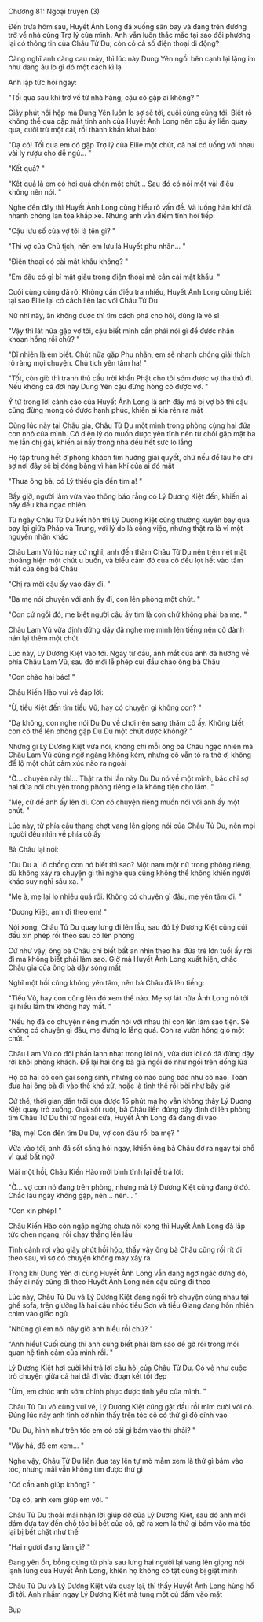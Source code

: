




Chương 81: Ngoại truyện (3)

Đến trưa hôm sau, Huyết Ảnh Long đã xuống sân bay và đang trên đường trở về nhà cùng Trợ lý của mình. Anh vẫn luôn thắc mắc tại sao đối phương lại có thông tin của Châu Tử Du, còn có cả số điện thoại di động?

Càng nghĩ anh càng cau mày, thì lúc này Dung Yên ngồi bên cạnh lại lặng im như đang âu lo gì đó một cách kì lạ

Anh lập tức hỏi ngay:

"Tối qua sau khi trở về từ nhà hàng, cậu có gặp ai không? "

Giây phút hồi hộp mà Dung Yên luôn lo sợ sẽ tới, cuối cùng cũng tới. Biết rõ không thể qua cặp mắt tinh anh của Huyết Ảnh Long nên cậu ấy liền quay qua, cười trừ một cái, rồi thành khẩn khai báo:

"Dạ có! Tối qua em có gặp Trợ lý của Ellie một chút, cả hai có uống với nhau vài ly rượu cho dễ ngủ... "

"Kết quả? "

"Kết quả là em có hơi quá chén một chút... Sau đó có nói một vài điều không nên nói. "

Nghe đến đây thì Huyết Ảnh Long cũng hiểu rõ vấn đề. Và luồng hàn khí đã nhanh chóng lan tỏa khắp xe. Nhưng anh vẫn điềm tĩnh hỏi tiếp:

"Cậu lưu số của vợ tôi là tên gì? "

"Thì vợ của Chủ tịch, nên em lưu là Huyết phu nhân... "

"Điện thoại có cài mật khẩu không? "

"Em đâu có gì bí mật giấu trong điện thoại mà cần cài mật khẩu. "

Cuối cùng cũng đã rõ. Không cần điều tra nhiều, Huyết Ảnh Long cũng biết tại sao Ellie lại có cách liên lạc với Châu Tử Du

Nữ nhi này, ăn không được thì tìm cách phá cho hôi, đúng là vô sỉ


"Vậy thì lát nữa gặp vợ tôi, cậu biết mình cần phải nói gì để được nhận khoan hồng rồi chứ? "

"Dĩ nhiên là em biết. Chút nữa gặp Phu nhân, em sẽ nhanh chóng giải thích rõ ràng mọi chuyện. Chủ tịch yên tâm ha! "

"Tốt, còn giờ thì tranh thủ cầu trời khẩn Phật cho tôi sớm được vợ tha thứ đi. Nếu không cả đời này Dung Yên cậu đừng hòng có được vợ. "

Ý tứ trong lời cảnh cáo của Huyết Ảnh Long là anh đây mà bị vợ bỏ thì cậu cũng đừng mong có được hạnh phúc, khiến ai kia rén ra mặt



Cùng lúc này tại Châu gia, Châu Tử Du một mình trong phòng cùng hai đứa con nhỏ của mình. Cô diện lý do muốn được yên tĩnh nên từ chối gặp mặt ba mẹ lẫn chị gái, khiến ai nấy trong nhà đều hết sức lo lắng

Họ tập trung hết ở phòng khách tìm hướng giải quyết, chứ nếu để lâu họ chỉ sợ nơi đây sẽ bị đóng băng vì hàn khí của ai đó mất

"Thưa ông bà, có Lý thiếu gia đến tìm ạ! "

Bấy giờ, người làm vừa vào thông báo rằng có Lý Dương Kiệt đến, khiến ai nấy đều khá ngạc nhiên

Từ ngày Châu Tử Du kết hôn thì Lý Dương Kiệt cũng thường xuyên bay qua bay lại giữa Pháp và Trung, với lý do là công việc, nhưng thật ra là vì một nguyên nhân khác

Châu Lam Vũ lúc này cứ nghĩ, anh đến thăm Châu Tử Du nên trên nét mặt thoáng hiện một chút u buồn, và biểu cảm đó của cô đều lọt hết vào tầm mắt của ông bà Châu

"Chị ra mời cậu ấy vào đây đi. "

"Ba mẹ nói chuyện với anh ấy đi, con lên phòng một chút. "

"Con cứ ngồi đó, mẹ biết người cậu ấy tìm là con chứ không phải ba mẹ. "

Châu Lam Vũ vừa định đứng dậy đã nghe mẹ mình lên tiếng nên cô đành nán lại thêm một chút

Lúc này, Lý Dương Kiệt vào tới. Ngay từ đầu, ánh mắt của anh đã hướng về phía Châu Lam Vũ, sau đó mới lễ phép cúi đầu chào ông bà Châu

"Con chào hai bác! "

Châu Kiến Hào vui vẻ đáp lời:

"Ừ, tiểu Kiệt đến tìm tiểu Vũ, hay có chuyện gì không con? "

"Dạ không, con nghe nói Du Du về chơi nên sang thăm cô ấy. Không biết con có thể lên phòng gặp Du Du một chút được không? "

Những gì Lý Dương Kiệt vừa nói, không chỉ mỗi ông bà Châu ngạc nhiên mà Châu Lam Vũ cũng ngỡ ngàng không kém, nhưng cô vẫn tỏ ra thờ ơ, không để lộ một chút cảm xúc nào ra ngoài

"Ờ... chuyện này thì... Thật ra thì lần này Du Du nó về một mình, bác chỉ sợ hai đứa nói chuyện trong phòng riêng e là không tiện cho lắm. "

"Mẹ, cứ để anh ấy lên đi. Con có chuyện riêng muốn nói với anh ấy một chút. "


Lúc này, từ phía cầu thang chợt vang lên giọng nói của Châu Tử Du, nên mọi người đều nhìn về phía cô ấy

Bà Châu lại nói:

"Du Du à, lỡ chồng con nó biết thì sao? Một nam một nữ trong phòng riêng, dù không xảy ra chuyện gì thì nghe qua cũng không thể không khiến người khác suy nghĩ sâu xa. "

"Mẹ à, mẹ lại lo nhiều quá rồi. Không có chuyện gì đâu, mẹ yên tâm đi. "

"Dương Kiệt, anh đi theo em! "

Nói xong, Châu Tử Du quay lưng đi lên lầu, sau đó Lý Dương Kiệt cũng cúi đầu xin phép rồi theo sau cô lên phòng

Cứ như vậy, ông bà Châu chỉ biết bất an nhìn theo hai đứa trẻ lớn tuổi ấy rời đi mà không biết phải làm sao. Giờ mà Huyết Ảnh Long xuất hiện, chắc Châu gia của ông bà dậy sóng mất

Nghĩ một hồi cũng không yên tâm, nên bà Châu đã lên tiếng:

"Tiểu Vũ, hay con cũng lên đó xem thế nào. Mẹ sợ lát nữa Ảnh Long nó tới lại hiểu lầm thì không hay mất. "

"Nếu họ đã có chuyện riêng muốn nói với nhau thì con lên làm sao tiện. Sẽ không có chuyện gì đâu, mẹ đừng lo lắng quá. Con ra vườn hóng gió một chút. "

Châu Lam Vũ có đôi phần lạnh nhạt trong lời nói, vừa dứt lời cô đã đứng dậy rời khỏi phòng khách. Để lại hai ông bà già ngồi đó như ngồi trên đống lửa

Họ có hai cô con gái song sinh, nhưng cô nào cũng báo như cô nào. Toàn đưa hai ông bà đi vào thế khó xử, hoặc là tình thế rối bời như bây giờ

Cứ thế, thời gian dần trôi qua được 15 phút mà họ vẫn không thấy Lý Dương Kiệt quay trở xuống. Quá sốt ruột, bà Châu liền đứng dậy định đi lên phòng tìm Châu Tử Du thì từ ngoài cửa, Huyết Ảnh Long đã đang đi vào

"Ba, mẹ! Con đến tìm Du Du, vợ con đâu rồi ba mẹ? "

Vừa vào tới, anh đã sốt sắng hỏi ngay, khiến ông bà Châu đơ ra ngay tại chỗ vì quá bất ngờ

Mãi một hồi, Châu Kiến Hào mới bình tĩnh lại để trả lời:

"Ờ... vợ con nó đang trên phòng, nhưng mà Lý Dương Kiệt cũng đang ở đó. Chắc lâu ngày không gặp, nên... nên... "

"Con xin phép! "

Châu Kiến Hào còn ngập ngừng chưa nói xong thì Huyết Ảnh Long đã lập tức chen ngang, rồi chạy thẳng lên lầu

Tình cảnh rơi vào giây phút hồi hộp, thấy vậy ông bà Châu cũng rối rít đi theo sau, vì sợ có chuyện không may xảy ra

Trong khi Dung Yên đi cùng Huyết Ảnh Long vẫn đang ngơ ngác đứng đó, thấy ai nấy cũng đi theo Huyết Ảnh Long nên cậu cũng đi theo

Lúc này, Châu Tử Du và Lý Dương Kiệt đang ngồi trò chuyện cùng nhau tại ghế sofa, trên giường là hai cậu nhóc tiểu Sơn và tiểu Giang đang hồn nhiên chìm vào giấc ngủ


"Những gì em nói nãy giờ anh hiểu rồi chứ? "

"Anh hiểu! Cuối cùng thì anh cũng biết phải làm sao để gỡ rối trong mối quan hệ tình cảm của mình rồi. "

Lý Dương Kiệt hơi cười khi trả lời câu hỏi của Châu Tử Du. Có vẻ như cuộc trò chuyện giữa cả hai đã đi vào đoạn kết tốt đẹp

"Ừm, em chúc anh sớm chinh phục được tình yêu của mình. "

Châu Tử Du vô cùng vui vẻ, Lý Dương Kiệt cũng gật đầu rồi mỉm cười với cô. Đúng lúc này anh tình cờ nhìn thấy trên tóc cô có thứ gì đó dính vào

"Du Du, hình như trên tóc em có cái gì bám vào thì phải? "

"Vậy hả, để em xem... "

Nghe vậy, Châu Tử Du liền đưa tay lên tự mò mẫm xem là thứ gì bám vào tóc, nhưng mãi vẫn không tìm được thứ gì

"Có cần anh giúp không? "

"Dạ có, anh xem giúp em với. "

Châu Tử Du thoải mái nhận lời giúp đỡ của Lý Dương Kiệt, sau đó anh mới dám đưa tay đến chỗ tóc bị bết của cô, gỡ ra xem là thứ gì bám vào mà tóc lại bị bết chặt như thế

"Hai người đang làm gì? "

Đang yên ổn, bỗng dưng từ phía sau lưng hai người lại vang lên giọng nói lạnh lùng của Huyết Ảnh Long, khiến họ không có tật cũng bị giật mình

Châu Tử Du và Lý Dương Kiệt vừa quay lại, thì thấy Huyết Ảnh Long hùng hổ đi tới. Anh nhắm ngay Lý Dương Kiệt mà tung một cú đấm vào mặt

Bụp




